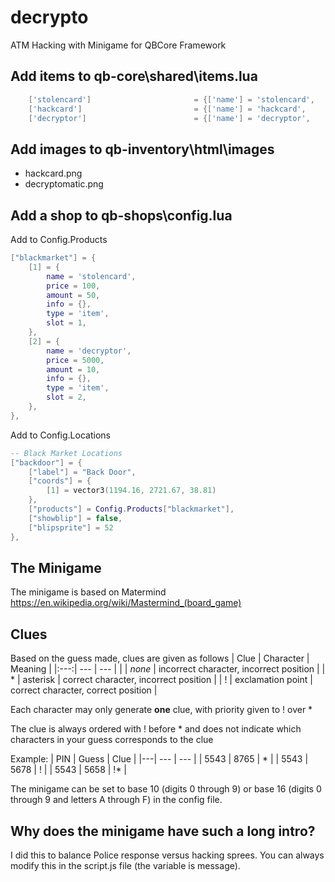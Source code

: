 # decrypto
ATM Hacking with Minigame for QBCore Framework

## Add items to qb-core\shared\items.lua

```lua
	['stolencard'] 				 		 = {['name'] = 'stolencard', 			    		['label'] = 'Stolen ATM Card', 					['weight'] = 100, 	['type'] = 'item', 		['image'] = 'visacard.png', 				['unique'] = false, 	['useable'] = true, 	['shouldClose'] = true,   ['combinable'] = {accept = {'electronickit'}, reward = 'hackcard', anim = {['dict'] = 'anim@amb@business@bgen@bgen_inspecting@', ['lib'] = 'inspecting_low_idle_01_inspector', ['text'] = 'Crafting ATM hacking card', ['timeOut'] = 7500,}},   ['description'] = 'What will you do with someone else\'s ATM card?'},
	['hackcard'] 				 		 = {['name'] = 'hackcard', 			    		['label'] = 'Hacking Card', 					['weight'] = 100, 	['type'] = 'item', 		['image'] = 'hackcard.png', 				['unique'] = false, 	['useable'] = true, 	['shouldClose'] = false,   ['combinable'] = nil,   ['description'] = 'Modified debit card'},
	['decryptor'] 				 		 = {['name'] = 'decryptor', 			    		['label'] = 'Decrypt-o-matic', 					['weight'] = 300, 	['type'] = 'item', 		['image'] = 'decryptomatic.png', 				['unique'] = true, 	['useable'] = true, 	['shouldClose'] = false,   ['combinable'] = nil,   ['description'] = 'Decrypt PIN based encryptions'},
```

## Add images to qb-inventory\html\images

- hackcard.png
- decryptomatic.png

## Add a shop to qb-shops\config.lua

Add to Config.Products

```lua
["blackmarket"] = {
	[1] = {
		name = 'stolencard',
		price = 100,
		amount = 50,
		info = {},
		type = 'item',
		slot = 1,
	},
	[2] = {
		name = 'decryptor',
		price = 5000,
		amount = 10,
		info = {},
		type = 'item',
		slot = 2,
	},
},
```

Add to Config.Locations

```lua
-- Black Market Locations
["backdoor"] = {
	["label"] = "Back Door",
	["coords"] = {
		[1] = vector3(1194.16, 2721.67, 38.81)
	},
	["products"] = Config.Products["blackmarket"],
	["showblip"] = false,
	["blipsprite"] = 52
},
```	

## The Minigame
The minigame is based on Matermind
https://en.wikipedia.org/wiki/Mastermind_(board_game)

## Clues
Based on the guess made, clues are given as follows
| Clue | Character | Meaning |
|:---:| --- | --- |
|  | *none* | incorrect character, incorrect position |
| * | asterisk | correct character, incorrect position |
| ! | exclamation point | correct character, correct position |

Each character may only generate **one** clue, with priority given to ! over *

The clue is always ordered with ! before * and does not indicate which characters in your guess corresponds to the clue

Example:
| PIN | Guess | Clue |
|---| --- | --- |
| 5543 | 8765 | * |
| 5543 | 5678 | ! |
| 5543 | 5658 | !* |

The minigame can be set to base 10 (digits 0 through 9) or base 16 (digits 0 through 9 and letters A through F) in the config file.

## Why does the minigame have such a long intro?

I did this to balance Police response versus hacking sprees. You can always modify this in the script.js file (the variable is message).
